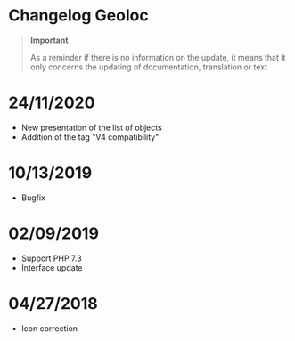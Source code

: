 # Changelog Geoloc

>**Important**
>
>As a reminder if there is no information on the update, it means that it only concerns the updating of documentation, translation or text

# 24/11/2020

- New presentation of the list of objects
- Addition of the tag "V4 compatibility"

# 10/13/2019

- Bugfix

# 02/09/2019

- Support PHP 7.3
- Interface update

# 04/27/2018

- Icon correction
